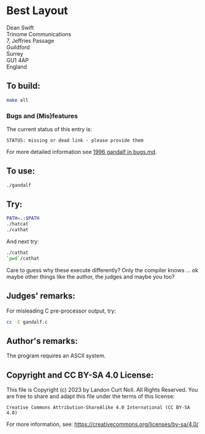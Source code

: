 # Best Layout

Dean Swift\
Trinome Communications\
7, Jeffries Passage\
Guildford\
Surrey\
GU1 4AP\
England


## To build:

```sh
make all
```


### Bugs and (Mis)features

The current status of this entry is:

```
STATUS: missing or dead link - please provide them
```

For more detailed information see [1996 gandalf in bugs.md](/bugs.md#1996-gandalf).


## To use:

```sh
./gandalf
```

## Try:

```sh
PATH=.:$PATH
./hatcat
./cathat
```

And next try:

```sh
./cathat
`pwd`/cathat
```

Care to guess why these execute differently?  Only the
compiler knows ... ok maybe other things like the author,
the judges and maybe you too?


## Judges' remarks:

For misleading C pre-processor output, try:

```sh
cc -E gandalf.c
```


## Author's remarks:

The program requires an ASCII system.


## Copyright and CC BY-SA 4.0 License:

This file is Copyright (c) 2023 by Landon Curt Noll.  All Rights Reserved.
You are free to share and adapt this file under the terms of this license:

    Creative Commons Attribution-ShareAlike 4.0 International (CC BY-SA 4.0)

For more information, see: https://creativecommons.org/licenses/by-sa/4.0/
